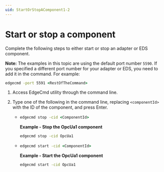 ```yaml
---
uid: StartOrStopAComponent1-2
---
```


# Start or stop a component

Complete the following steps to either start or stop an adapter or EDS component.

**Note:** The examples in this topic are using the default port number `5590`. If you specified a different port number for your adapter or EDS, you need to add it in the command. For example:

```cmd
edgecmd -port 5591 <RestOfTheCommand>
```

1. Access EdgeCmd utility through the command line.
2. Type one of the following in the command line, replacing `<componentId>` with the ID of the component, and press Enter.

   -  ```cmd
      edgecmd stop -cid <ComponentId>
      ```

      **Example - Stop the OpcUa1 component**

      ```cmd
      edgecmd stop -cid OpcUa1
      ```
  
   -  ```cmd
      edgecmd start -cid <ComponentId>
      ```

      **Example - Start the OpcUa1 component**

      ```cmd
      edgecmd start -cid OpcUa1
      ```
